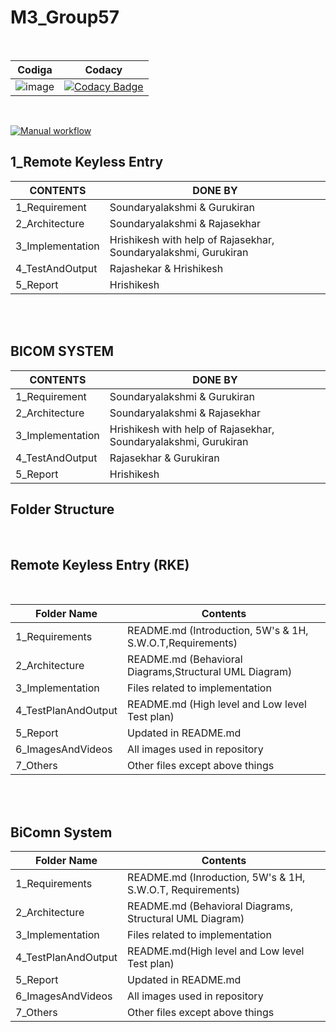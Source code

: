 # M3_Group57
<br>

Codiga | Codacy
-|-
![image](https://user-images.githubusercontent.com/98815258/157953056-bafce4e4-152e-4714-914d-b856ed7850b6.png) | [![Codacy Badge](https://app.codacy.com/project/badge/Grade/66d249162342434d89bc0e8d3cd9b808)](https://www.codacy.com/gh/rajasekhart01/M3_Group57/dashboard?utm_source=github.com&amp;utm_medium=referral&amp;utm_content=rajasekhart01/M3_Group57&amp;utm_campaign=Badge_Grade)
<br>

[![Manual workflow](https://github.com/rajasekhart01/M3_Group57/actions/workflows/manual.yml/badge.svg)](https://github.com/rajasekhart01/M3_Group57/actions/workflows/manual.yml)

## 1_Remote Keyless Entry
| CONTENTS | DONE BY |
|-|-|
| 1_Requirement|Soundaryalakshmi & Gurukiran |
| 2_Architecture| Soundaryalakshmi & Rajasekhar |
| 3_Implementation |Hrishikesh with help of  Rajasekhar, Soundaryalakshmi, Gurukiran  |
| 4_TestAndOutput |Rajashekar & Hrishikesh |
| 5_Report|Hrishikesh   
<br>
<br>

## BICOM SYSTEM
| CONTENTS| DONE BY |
|-|-|
| 1_Requirement |Soundaryalakshmi & Gurukiran |
| 2_Architecture| Soundaryalakshmi & Rajasekhar |
| 3_Implementation |Hrishikesh with help of  Rajasekhar, Soundaryalakshmi, Gurukiran  |
| 4_TestAndOutput |Rajasekhar & Gurukiran  |
| 5_Report|Hrishikesh 

## Folder Structure
<br>

## Remote Keyless Entry (RKE)
<br>

| Folder Name | Contents |
|-|-|
|  1_Requirements | README.md (Introduction, 5W's & 1H, S.W.O.T,Requirements)  |
|  2_Architecture | README.md (Behavioral Diagrams,Structural UML Diagram) |
|  3_Implementation | Files related to implementation|
|  4_TestPlanAndOutput | README.md (High level and Low level Test plan) |
|  5_Report | Updated in README.md |
|  6_ImagesAndVideos | All images used in repository |
|  7_Others | Other files except above things|
<br>
<br>
  
## BiComn System 
| Folder Name | Contents |
|-|-|
|  1_Requirements | README.md (Inroduction, 5W's & 1H, S.W.O.T, Requirements)  |
|  2_Architecture | README.md (Behavioral Diagrams, Structural UML Diagram) |
|  3_Implementation | Files related to implementation |
|  4_TestPlanAndOutput | README.md(High level and Low level Test plan) |
|  5_Report | Updated in README.md |
|  6_ImagesAndVideos | All images used in repository |
|  7_Others | Other files except above things|
